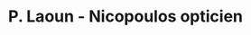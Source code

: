 ---
title: "P. Laoun - Nicopoulos opticien"
url: /montreal/p-laoun-nicopoulos-opticien/
shop: optician
---